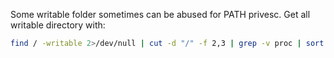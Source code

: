 Some writable folder sometimes can be abused for PATH privesc.
Get all writable directory with:
```bash
find / -writable 2>/dev/null | cut -d "/" -f 2,3 | grep -v proc | sort -u
```